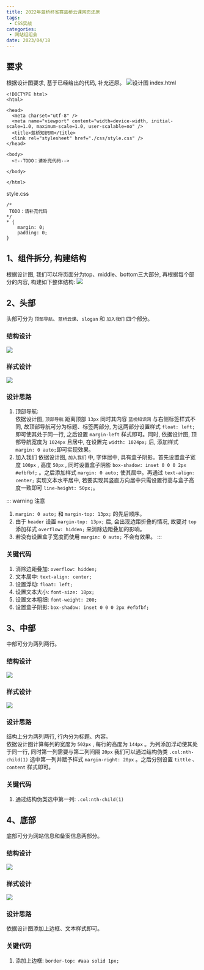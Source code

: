 ```yaml
---
title: 2022年蓝桥杯省赛蓝桥云课网页还原
tags: 
 - CSS实战
categories:
 - 网站组组会
date: 2023/04/18
---
```


## 要求
根据设计图要求, 基于已经给出的代码, 补充还原。
![设计图](/lanqiao06/mark.png)
index.html
```
<!DOCTYPE html>
<html>

<head>
  <meta charset="utf-8" />
  <meta name="viewport" content="width=device-width, initial-scale=1.0, maximum-scale=1.0, user-scalable=no" />
  <title>蓝桥知识网</title>
  <link rel="stylesheet" href="./css/style.css" />
</head>

<body>
  <!--TODO：请补充代码-->
  
</body>

</html>
```
style.css
```
/*
 TODO：请补充代码
*/
* {
    margin: 0;
    padding: 0;
}
```

## 1、组件拆分, 构建结构
根据设计图, 我们可以将页面分为top、middle、bottom三大部分, 再根据每个部分的内容, 构建如下整体结构:
![](/lanqiao06/step1.png)

## 2、头部
头部可分为 `顶部导航`、`蓝桥云课`、`slogan` 和 `加入我们` 四个部分。

### 结构设计
![](/lanqiao06/step2.png)

### 样式设计
![](/lanqiao06/step3.png)

### 设计思路
1. 顶部导航:     
依据设计图, `顶部导航` 距离顶部 `13px` 同时其内容 `蓝桥知识网` 与右侧标签样式不同, 故顶部导航可分为标题、标签两部分, 为这两部分设置样式 `float: left;` 即可使其处于同一行, 之后设置 `margin-left` 样式即可。同时, 依据设计图, 顶部导航宽度为 `1024px` 且居中, 在设置完 `width: 1024px;` 后, 添加样式 `margin: 0 auto;`即可实现效果。
2. 加入我们
依据设计图, `加入我们` 中, 字体居中, 具有盒子阴影。首先设置盒子宽度 `100px` , 高度 `50px` , 同时设置盒子阴影 `box-shadow: inset 0 0 0 2px #efbfbf;` 。之后添加样式 `margin: 0 auto;` 使其居中。再通过 `text-align: center;` 实现文本水平居中, 若要实现其竖直方向居中只需设置行高与盒子高度一致即可 `line-height: 50px;`。


::: warning 注意
1. `margin: 0 auto;` 和 `margin-top: 13px;` 的先后顺序。
2. 由于 `header` 设置 `margin-top: 13px;` 后, 会出现边距折叠的情况, 故要对 `top` 添加样式 `overflow: hidden;` 来消除边距叠加的影响。
3. 若没有设置盒子宽度而使用 `margin: 0 auto;` 不会有效果。
:::

### 关键代码
1. 消除边距叠加: `overflow: hidden;`
2. 文本居中: `text-align: center;`
3. 设置浮动: `float: left;`
4. 设置文本大小: `font-size: 18px;`
5. 设置文本粗细: `font-weight: 200;`
6. 设置盒子阴影: `box-shadow: inset 0 0 0 2px #efbfbf;`

## 3、中部
中部可分为两列两行。

### 结构设计
![](/lanqiao06/step4.png)

### 样式设计
![](/lanqiao06/step5.png)

### 设计思路
结构上分为两列两行, 行内分为标题、内容。   
依据设计图计算每列的宽度为 `502px` , 每行的高度为 `144px` 。为列添加浮动使其处于同一行, 同时第一列需要与第二列间隔 `20px` 我们可以通过结构伪类 `.col:nth-child(1)` 选中第一列并赋予样式 `margin-right: 20px` 。之后分别设置 `tittle` 、 `content` 样式即可。

### 关键代码
1. 通过结构伪类选中第一列: `.col:nth-child(1)`

## 4、底部
底部可分为网站信息和备案信息两部分。

### 结构设计
![](/lanqiao06/step6.png)

### 样式设计
![](/lanqiao06/step7.png)

### 设计思路
依据设计图添加上边框、文本样式即可。

### 关键代码
1. 添加上边框: `border-top: #aaa solid 1px;`
